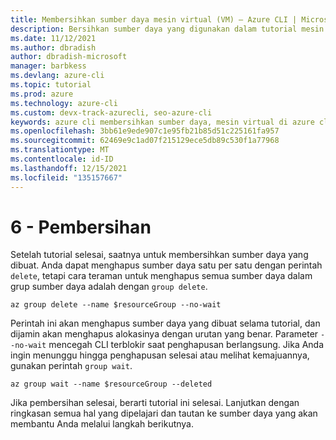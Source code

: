 ```yaml
---
title: Membersihkan sumber daya mesin virtual (VM) – Azure CLI | Microsoft Docs
description: Bersihkan sumber daya yang digunakan dalam tutorial mesin virtual.
ms.date: 11/12/2021
ms.author: dbradish
author: dbradish-microsoft
manager: barbkess
ms.devlang: azure-cli
ms.topic: tutorial
ms.prod: azure
ms.technology: azure-cli
ms.custom: devx-track-azurecli, seo-azure-cli
keywords: azure cli membersihkan sumber daya, mesin virtual di azure cli
ms.openlocfilehash: 3bb61e9ede907c1e95fb21b85d51c225161fa957
ms.sourcegitcommit: 62469e9c1ad07f215129ece5db89c530f1a77968
ms.translationtype: MT
ms.contentlocale: id-ID
ms.lasthandoff: 12/15/2021
ms.locfileid: "135157667"
---
```

# <a name="6---cleanup"></a>6 - Pembersihan

Setelah tutorial selesai, saatnya untuk membersihkan sumber daya yang dibuat. Anda dapat menghapus sumber daya satu per satu dengan perintah `delete`, tetapi cara teraman untuk menghapus semua sumber daya dalam grup sumber daya adalah dengan `group delete`.

```azurecli-interactive
az group delete --name $resourceGroup --no-wait
```

Perintah ini akan menghapus sumber daya yang dibuat selama tutorial, dan dijamin akan menghapus alokasinya dengan urutan yang benar. Parameter `--no-wait` mencegah CLI terblokir saat penghapusan berlangsung. Jika Anda ingin menunggu hingga penghapusan selesai atau melihat kemajuannya, gunakan perintah `group wait`.

```azurecli-interactive
az group wait --name $resourceGroup --deleted
```

Jika pembersihan selesai, berarti tutorial ini selesai. Lanjutkan dengan ringkasan semua hal yang dipelajari dan tautan ke sumber daya yang akan membantu Anda melalui langkah berikutnya.

